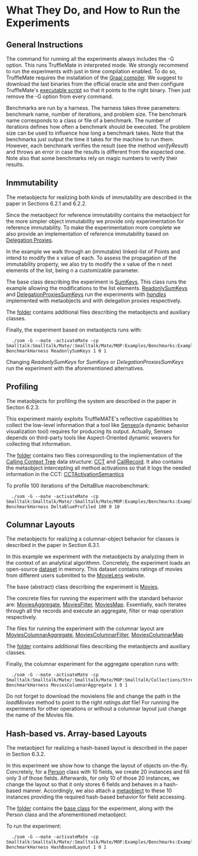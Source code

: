 What They Do, and How to Run the Experiments 
=============================================

General Instructions
---------------------

The command for running all the experiments always includes the -G option. This runs TruffleMate in interpreted mode. We strongly recommend to run the experiments with just in time compilation enabled. To do so, TruffleMate requires the installation of the [Graal compiler](http://www.oracle.com/technetwork/oracle-labs/program-languages/overview/index-2301583.html). We suggest to download the last binaries from the official oracle site and then configure TruffleMate's [executable script](https://github.com/charig/TruffleMATE/blob/papers/TSE2017/som) so that it points to the right binary. Then just remove the -G option from every command.

Benchmarks are run by a harness. The harness takes three parameters: benchmark name, number of iterations, and problem size. The benchmark name corresponds to a class or file of a benchmark. The number of iterations defines how often a benchmark should be executed. The problem size can be used to influence how long a benchmark takes. Note that the benchmarks just output the time it takes for the machine to run them. However, each benchmark verifies the result (see the method *verifyResult*) and throws an error in case the results is different from the expected one. Note also that some benchmarks rely on magic numbers to verify their results.   

Inmmutability 
-------------
The metaobjects for realizing both kinds of immutability are described in the paper in Sections 6.2.1 and 6.2.2.

Since the metaobject for reference immutability contains the metaobject for the more simpler object immutability we provide only experimentation for reference immutability. To make the experimentation more complete we also provide an implementation of reference immutability based on [Delegation Proxies](http://dl.acm.org/citation.cfm?id=2577081).

In the example we walk through an (immutable) linked-list of Points and intend to modify the x value of each. To assess the propagation of the immutability property, we also try to modify the x value of the n next elements of the list, being n a customizable parameter. 

The base class describing the experiment is [SumKeys](https://github.com/charig/SOM/blob/papers/TSE2017/Examples/Benchmarks/Mate/Immutability/SumKeys.som). This class runs the example allowing the modifications to the list elements. [ReadonlySumKeys](https://github.com/charig/SOM/blob/papers/TSE2017/Examples/Benchmarks/Mate/Immutability/ReadonlySumKeys.som) and [DelegationProxiesSumKeys](https://github.com/charig/SOM/blob/papers/TSE2017/Examples/Benchmarks/Mate/Immutability/DelegationProxiesSumKeys.som) 
run the experiments with *[handles](http://dl.acm.org/citation.cfm?id=1894393)* implemented with metaobjects and with delegation proxies respectively.

The [folder](https://github.com/charig/SOM/blob/papers/TSE2017/Examples/Benchmarks/Immutability/) contains additional files describing the metaobjects and auxiliary classes. 

Finally, the experiment based on metaobjects runs with:
      
      ./som -G --mate -activateMate -cp Smalltalk:Smalltalk/Mate/:Smalltalk/Mate/MOP:Examples/Benchmarks:Examples/Benchmarks/Mate/Immutability:Examples/Benchmarks/Mate/Immutability/DelegationProxies:Examples/Benchmarks/Mate/Immutability/Handles BenchmarkHarness ReadonlySumKeys 1 0 1
      
Changing *ReadonlySumKeys* for *SumKeys* or *DelegationProxiesSumKeys* run the experiment with the aforementioned alternatives.       


Profiling
---------
The metaobjects for profiling the system are described in the paper in Section 6.2.3.

This experiment mainly exploits TruffleMATE's reflective capabilities to collect the low-level information that a tool like [Senseo](http://scg.unibe.ch/research/senseo)(a dynamic behavior visualization tool) requires for producing its output. Actually, Senseo depends on third-party tools like Aspect-Oriented dynamic weavers for collecting that information.

The [folder](https://github.com/charig/SOM/blob/papers/TSE2017/Examples/Benchmarks/Mate/Layout/) contains two files corresponding to the implementation of the [Calling Context Tree](http://dl.acm.org/citation.cfm?id=258924) data structure: [CCT](https://github.com/charig/SOM/blob/papers/TSE2017/Examples/Benchmarks/Mate/Profiling/CCT.som) and [CallRecord](https://github.com/charig/SOM/blob/papers/TSE2017/Examples/Benchmarks/Mate/Profiling/CallRecord.som). It also contains the metaobject intercepting all method activations so that it logs the needed information in the CCT: [CCTActivationSemantics](https://github.com/charig/SOM/blob/papers/TSE2017/Examples/Benchmarks/Mate/Profiling/CCTActivationSemantics.som)

To profile 100 iterations of the DeltaBlue macrobenchmark:

      ./som -G --mate -activateMate -cp Smalltalk:Smalltalk/Mate/:Smalltalk/Mate/MOP:Examples/Benchmarks:Examples/Benchmarks/Mate:Examples/Benchmarks/Mate/Profiling BenchmarkHarness DeltaBlueProfiled 100 0 10


Columnar Layouts
----------------
The metaobjects for realizing a columnar-object behavior for classes is described in the paper in Section 6.3.1.

In this example we experiment with the metaobjects by analyzing them in the context of an analytical algorithmn. Concretely, the experiment loads an open-source [dataset](http://grouplens.org/datasets/movielens/) in memory. This dataset contains ratings of movies from different users submitted to the [MovieLens](https://movielens.org/) website. 

The base (abstract) class describing the experiment is [Movies](https://github.com/charig/SOM/blob/papers/TSE2017/Examples/Benchmarks/Mate/Columnar/Movies.som).

The concrete files for running the experiment with the standard behavior are: [MoviesAggregate](https://github.com/charig/SOM/blob/papers/TSE2017/Examples/Benchmarks/Mate/Columnar/MoviesAggregate.som), [MoviesFilter](https://github.com/charig/SOM/blob/papers/TSE2017/Examples/Benchmarks/Mate/Columnar/MoviesFilter.som), [MoviesMap](https://github.com/charig/SOM/blob/papers/TSE2017/Examples/Benchmarks/Mate/Columnar/MoviesMap.som). Essentially, each iterates through all the records and execute an aggregate, filter or map operation respectively.

The files for running the experiment with the columnar layout are [MoviesColumnarAggregate](https://github.com/charig/SOM/blob/papers/TSE2017/Examples/Benchmarks/Mate/Columnar/MoviesColumnarAggregate.som), [MoviesColumnarFilter](https://github.com/charig/SOM/blob/papers/TSE2017/Examples/Benchmarks/Mate/Columnar/MoviesColumnarFilter.som), [MoviesColumnarMap](https://github.com/charig/SOM/blob/papers/TSE2017/Examples/Benchmarks/Mate/Columnar/MoviesColumnarMap.som)

The [folder](https://github.com/charig/SOM/blob/papers/TSE2017/Examples/Benchmarks/Mate/Columnar/) contains additional files describing the metaobjects and auxiliary classes. 

Finally, the columnar experiment for the aggregate operation runs with:
      
      ./som -G --mate -activateMate -cp Smalltalk:Smalltalk/Mate/:Smalltalk/Mate/MOP:Smalltalk/Collections/Streams:Smalltalk/FileSystem/Core:Smalltalk/FileSystem/Disk:Smalltalk/FileSystem/Streams:Examples/Benchmarks:Examples/Benchmarks/Mate/Columnar BenchmarkHarness MoviesColumnarAggregate 1 0 1

Do not forget to download the movielens file and change the path in the *loadMovies* method to point to the right *ratings.dat* file! For running the experiments for other operations or without a columnar layout just change the name of the Movies file. 


Hash-based vs. Array-based Layouts
----------------------------------
The metaobject for realizing a hash-based layout is described in the paper in Section 6.3.2.

In this experiment we show how to change the layout of objects on-the-fly. Concretely, for a [Person](https://github.com/charig/SOM/blob/papers/TSE2017/Examples/Benchmarks/Mate/Layout/Person.som) class with 10 fields, we create 20 instances and fill only 3 of those fields. Afterwards, for only 10 of those 20 instances, we change the layout so that it only stores 6 fields and behaves in a hash-based manner. Accordingly, we also attach a [metaobject](https://github.com/charig/SOM/blob/papers/TSE2017/Examples/Benchmarks/Mate/Layout/HashFieldsSemanticsMO.som) to these 10 instances providing the required hash-based behavior for field accessing.

The [folder](https://github.com/charig/SOM/blob/papers/TSE2017/Examples/Benchmarks/Mate/Layout/) contains the [base class](https://github.com/charig/SOM/blob/papers/TSE2017/Examples/Benchmarks/Mate/Layout/HashBasedLayout.som) for the experiment, along with the Person class and the aforementioned metaobject. 

To run the experiment:

      ./som -G --mate -activateMate -cp Smalltalk:Smalltalk/Mate/:Smalltalk/Mate/MOP:Examples/Benchmarks:Examples/Benchmarks/Mate:Examples/Benchmarks/Mate/Layout BenchmarkHarness HashBasedLayout 1 0 1
